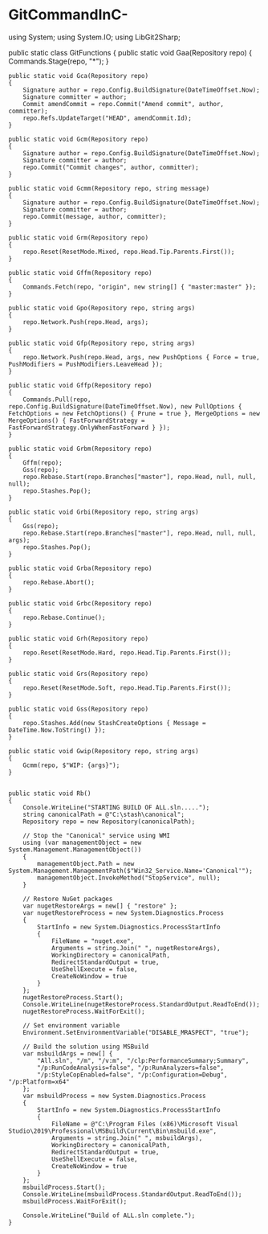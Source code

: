 # GitCommandInC-


using System;
using System.IO;
using LibGit2Sharp;

public static class GitFunctions
{
    public static void Gaa(Repository repo)
    {
        Commands.Stage(repo, "*");
    }

    public static void Gca(Repository repo)
    {
        Signature author = repo.Config.BuildSignature(DateTimeOffset.Now);
        Signature committer = author;
        Commit amendCommit = repo.Commit("Amend commit", author, committer);
        repo.Refs.UpdateTarget("HEAD", amendCommit.Id);
    }

    public static void Gcm(Repository repo)
    {
        Signature author = repo.Config.BuildSignature(DateTimeOffset.Now);
        Signature committer = author;
        repo.Commit("Commit changes", author, committer);
    }

    public static void Gcmm(Repository repo, string message)
    {
        Signature author = repo.Config.BuildSignature(DateTimeOffset.Now);
        Signature committer = author;
        repo.Commit(message, author, committer);
    }

    public static void Grm(Repository repo)
    {
        repo.Reset(ResetMode.Mixed, repo.Head.Tip.Parents.First());
    }

    public static void Gffm(Repository repo)
    {
        Commands.Fetch(repo, "origin", new string[] { "master:master" });
    }

    public static void Gpo(Repository repo, string args)
    {
        repo.Network.Push(repo.Head, args);
    }

    public static void Gfp(Repository repo, string args)
    {
        repo.Network.Push(repo.Head, args, new PushOptions { Force = true, PushModifiers = PushModifiers.LeaveHead });
    }

    public static void Gffp(Repository repo)
    {
        Commands.Pull(repo, repo.Config.BuildSignature(DateTimeOffset.Now), new PullOptions { FetchOptions = new FetchOptions() { Prune = true }, MergeOptions = new MergeOptions() { FastForwardStrategy = FastForwardStrategy.OnlyWhenFastForward } });
    }

    public static void Grbm(Repository repo)
    {
        Gffm(repo);
        Gss(repo);
        repo.Rebase.Start(repo.Branches["master"], repo.Head, null, null, null);
        repo.Stashes.Pop();
    }

    public static void Grbi(Repository repo, string args)
    {
        Gss(repo);
        repo.Rebase.Start(repo.Branches["master"], repo.Head, null, null, args);
        repo.Stashes.Pop();
    }

    public static void Grba(Repository repo)
    {
        repo.Rebase.Abort();
    }

    public static void Grbc(Repository repo)
    {
        repo.Rebase.Continue();
    }

    public static void Grh(Repository repo)
    {
        repo.Reset(ResetMode.Hard, repo.Head.Tip.Parents.First());
    }

    public static void Grs(Repository repo)
    {
        repo.Reset(ResetMode.Soft, repo.Head.Tip.Parents.First());
    }

    public static void Gss(Repository repo)
    {
        repo.Stashes.Add(new StashCreateOptions { Message = DateTime.Now.ToString() });
    }

    public static void Gwip(Repository repo, string args)
    {
        Gcmm(repo, $"WIP: {args}");
    }


    public static void Rb()
    {
        Console.WriteLine("STARTING BUILD OF ALL.sln.....");
        string canonicalPath = @"C:\stash\canonical";
        Repository repo = new Repository(canonicalPath);
        
        // Stop the "Canonical" service using WMI
        using (var managementObject = new System.Management.ManagementObject())
        {
            managementObject.Path = new System.Management.ManagementPath($"Win32_Service.Name='Canonical'");
            managementObject.InvokeMethod("StopService", null);
        }
        
        // Restore NuGet packages
        var nugetRestoreArgs = new[] { "restore" };
        var nugetRestoreProcess = new System.Diagnostics.Process
        {
            StartInfo = new System.Diagnostics.ProcessStartInfo
            {
                FileName = "nuget.exe",
                Arguments = string.Join(" ", nugetRestoreArgs),
                WorkingDirectory = canonicalPath,
                RedirectStandardOutput = true,
                UseShellExecute = false,
                CreateNoWindow = true
            }
        };
        nugetRestoreProcess.Start();
        Console.WriteLine(nugetRestoreProcess.StandardOutput.ReadToEnd());
        nugetRestoreProcess.WaitForExit();

        // Set environment variable
        Environment.SetEnvironmentVariable("DISABLE_MRASPECT", "true");

        // Build the solution using MSBuild
        var msbuildArgs = new[] {
            "All.sln", "/m", "/v:m", "/clp:PerformanceSummary;Summary",
            "/p:RunCodeAnalysis=false", "/p:RunAnalyzers=false",
            "/p:StyleCopEnabled=false", "/p:Configuration=Debug", "/p:Platform=x64"
        };
        var msbuildProcess = new System.Diagnostics.Process
        {
            StartInfo = new System.Diagnostics.ProcessStartInfo
            {
                FileName = @"C:\Program Files (x86)\Microsoft Visual Studio\2019\Professional\MSBuild\Current\Bin\msbuild.exe",
                Arguments = string.Join(" ", msbuildArgs),
                WorkingDirectory = canonicalPath,
                RedirectStandardOutput = true,
                UseShellExecute = false,
                CreateNoWindow = true
            }
        };
        msbuildProcess.Start();
        Console.WriteLine(msbuildProcess.StandardOutput.ReadToEnd());
        msbuildProcess.WaitForExit();

        Console.WriteLine("Build of ALL.sln complete.");
    }
